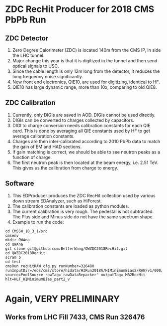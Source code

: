 # ZDC RecHit Producer for 2018 CMS PbPb Run

## ZDC Detector

1. Zero Degree Calorimeter (ZDC) is located 140m from the CMS IP, in side the LHC tunnel.
2. Major change this year is that it is digitized in the tunnel and then send optical signals to USC.
3. Since the cable length is only 12m long from the detector, it reduces the long frequency noise significantly.
4. New front end electronics, QIE10, are used for digitizing, identical to HF.
5. QIE10 has large dynamic range, more than 10x, comparing to old QIE8.

## ZDC Calibration

1. Currently, only DIGIs are saved in AOD. DIGIs cannot be used directly.
2. DIGIs can be converted to charges collected by capacitors.
3. DIGI to charge conversion needs calibration constants for each QIE card. This is done by averaging all QIE constants used by HF to get average calibration constants.
4. Charges are then inter-calibrated according to 2010 PbPb data to match the gain of EM and HAD sections.
5. If gain matching is correct, we should be able to see neutron peaks as a function of charge.
6. The first neutron peak is then located at the beam energy, i.e. 2.51 TeV. This gives us the calibration from charge to energy.

## Software

1. This EDProducer produces the ZDC RecHit collection used by various down stream EDAnalyzer, such as HiForest.
2. The calibration constants are loaded as python modules.
3. The current calibration is very rough. The pedestal is not subtracted. The Plus side and Minus side do not have the same spectrum shape.
4. Example to run the code:
```
cd CMSSW_10_3_1/src
cmsenv
mkdir QWAna
cd QWAna
git clone git@github.com:BetterWang/QWZDC2018RecHit.git
cd QWZDC2018RecHit
scram b
cd test
cmsRun recHitRAW_cfg.py runNumber=326480 runInputDir=/eos/cms/store/hidata/HIRun2018A/HIMinimumBias2/RAW/v1/000/ source=PoolSource rawTag='rawDataRepacker' outputTag=_MB2RecHit hlt=HLT_HIMinimumBias_part2_v`
```

# Again, VERY PRELIMINARY

## Works from LHC Fill 7433, CMS Run 326476
